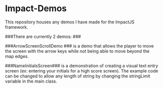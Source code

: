 Impact-Demos
============

This repository houses any demos I have made for the ImpactJS framework.

###There are currently 2 demos: ###

###ArrowScreenScrollDemo ### is a demo that allows the player to move the screen with the arrow keys while not being able to move beyond the map edges.

###NameInitialsScreen### is a demonstration of creating a visual text entry screen (ex: entering your initials for a high score screen). The example code can be changed to allow any length of string by changing the stringLimit variable in the main class.
